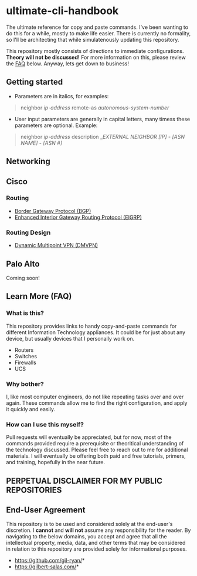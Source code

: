# ultimate-cli-handbook

The ultimate reference for copy and paste commands. I've been wanting to do this for a while, mostly to make life easier. There is currently no formality, so I'll be architecting that while simulatenously updating this repository.

This repository mostly consists of directions to immediate configurations. __Theory will not be discussed!__ For more information on this, please review the [FAQ](https://github.com/gil-ryan/ultimate-cli-handbook#learn-more-faq) below. Anyway, lets get down to business!

## Getting started

* Parameters are in italics, for examples:

> neighbor _ip-address_ remote-as _autonomous-system-number_

* User input parameters are generally in capital letters, many timess these parameters are optional. Example:

> neighbor _ip-address_ description __EXTERNAL NEIGHBOR [IP] - [ASN NAME] - [ASN #]_

## Networking

## Cisco

### Routing 

* [Border Gateway Protocol (BGP)](https://github.com/gil-ryan/grs-networking-public/blob/master/ROUTING-SWITCHING/BGP/BGP.md#bgp)
* [Enhanced Interior Gateway Routing Protocol (EIGRP)](https://github.com/gil-ryan/grs-networking-public/blob/master/ROUTING-SWITCHING/EIGRP/EIGRP.md#named-eigrp-quick-config)

### Routing Design

* [Dynamic Multipoint VPN (DMVPN)](https://github.com/gil-ryan/grs-networking-public/blob/master/ROUTING-SWITCHING/DMVPN/DMVPN.md)

## Palo Alto

Coming soon!

## Learn More (FAQ)

### What is this?

This repository provides links to handy copy-and-paste commands for different Information Technology appliances. It could be for just about any device, but usually devices that I personally work on.

* Routers
* Switches
* Firewalls
* UCS

### Why bother?

I, like most computer engineers, do not like repeating tasks over and over again. These commands allow me to find the right configuration, and apply it quickly and easily.

### How can I use this myself?

Pull requests will eventually be appreciated, but for now, most of the commands provided require a prerequisite or theoritical understanding of the technology discussed. Please feel free to reach out to me for additional materials. I will eventually be offering both paid and free tutorials, primers, and training, hopefully in the near future.

## PERPETUAL DISCLAIMER FOR MY PUBLIC REPOSITORIES

## End-User Agreement

This repository is to be used and considered solely at the end-user's discretion. I __cannot__ and __will not__ assume any responsibility for the reader. By navigating to the below domains, you accept and agree that all the intellectual property, media, data, and other terms that may be considered in relation to this repository are provided solely for informational purposes. 
 
 * https://github.com/gil-ryan/*
 * https://gilbert-salas.com/*
